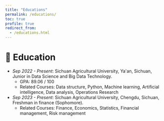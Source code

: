 ```yaml
---
title: "Educations"
permalink: /educations/
toc: true
profile: true
redirect_from:
  - /educations.html
---
```


# 📖 Education
- *Sep 2022 - Present*: Sichuan Agricultural University, Ya'an, Sichuan, Junior in Data Science and Big Data Technology.
  - GPA: 89.06 / 100
  - Related Courses: Data structure, Python, Machine learning, Artificial intelligence, Data analysis, Operations Research
- *Sep 2023 - Present*: Sichuan Agricultural University, Chengdu, Sichuan, Freshman in finance (Sophomore).
  - Related Courses: Finance, Economics, Statistics, Financial management, Risk management
